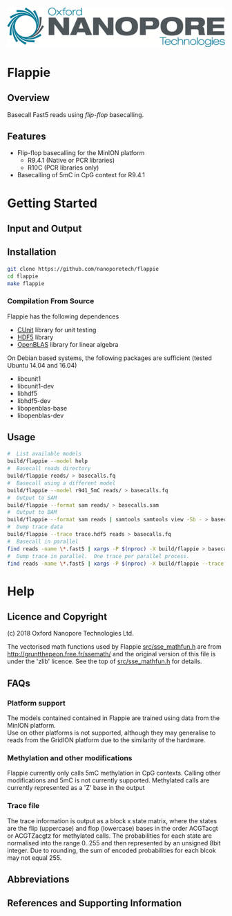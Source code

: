 ![Oxford Nanopore Technologies logo](images/ONT_logo_590x106.png)


# Flappie

## Overview

Basecall Fast5 reads using _flip-flop_ basecalling.  

## Features

* Flip-flop basecalling for the MinION platform
  * R9.4.1 (Native or PCR libraries)
  * R10C (PCR libraries only)
* Basecalling of 5mC in CpG context for R9.4.1

# Getting Started

## Input and Output

## Installation

```bash
git clone https://github.com/nanoporetech/flappie
cd flappie
make flappie
```

### Compilation From Source
Flappie has the following dependences
* [CUnit](http://cunit.sourceforge.net/) library for unit testing
* [HDF5](https://www.hdfgroup.org/) library
* [OpenBLAS](https://www.openblas.net/) library for linear algebra


On Debian based systems, the following packages are sufficient (tested Ubuntu 14.04 and 16.04)
* libcunit1
* libcunit1-dev
* libhdf5
* libhdf5-dev
* libopenblas-base
* libopenblas-dev


## Usage

```bash
#  List available models
build/flappie --model help
#  Basecall reads directory
build/flappie reads/ > basecalls.fq
#  Basecall using a different model
build/flappie --model r941_5mC reads/ > basecalls.fq
#  Output to SAM
build/flappie --format sam reads/ > basecalls.sam
#  Output to BAM
build/flappie --format sam reads | samtools samtools view -Sb - > basecalls.bam
#  Dump trace data
build/flappie --trace trace.hdf5 reads > basecalls.fq
#  Basecall in parallel
find reads -name \*.fast5 | xargs -P $(nproc) -X build/flappie > basecalls.fq
#  Dump trace in parallel.  One trace per parallel process.
find reads -name \*.fast5 | xargs -P $(nproc) -X build/flappie --trace trace_{%}.hdf5 {} > basecalls.fq
```

# Help

## Licence and Copyright
(c) 2018 Oxford Nanopore Technologies Ltd.


The vectorised math functions used by Flappie [src/sse_mathfun.h](src/sse_mathfun.h) are from
http://gruntthepeon.free.fr/ssemath/ and the original version of this file is
under the 'zlib' licence.  See the top of [src/sse_mathfun.h](src/sse_mathfun.h) for details.


## FAQs

###  Platform support
The models contained contained in Flappie are trained using data from the MinION platform.  
Use on other platforms is not supported, although they may generalise to reads from the 
GridION platform due to the similarity of the hardware.
###  Methylation and other modifications
Flappie currently only calls 5mC methylation in CpG contexts.  Calling other modifications and 5mC is not currently supported.  Methylated calls are currently represented as a 'Z' base in the output
### Trace file
The trace information is output as a block x state matrix, where the states are the flip (uppercase) and flop (lowercase) bases in the order ACGTacgt or ACGTZacgtz for methylated calls.  The probabilities for each state are normalised into the range 0..255 and then represented by an unsigned 8bit integer.  Due to rounding, the sum of encoded probabilities for each blcok may not equal 255.

## Abbreviations

## References and Supporting Information

